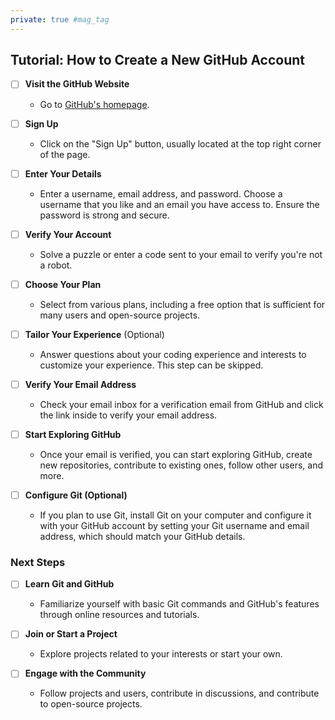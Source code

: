 ```yaml
---
private: true #mag_tag
---
```


## Tutorial: How to Create a New GitHub Account

- [ ] **Visit the GitHub Website**
  - Go to [GitHub's homepage](https://github.com).

- [ ] **Sign Up**
  - Click on the "Sign Up" button, usually located at the top right corner of the page.

- [ ] **Enter Your Details**
  - Enter a username, email address, and password. Choose a username that you like and an email you have access to. Ensure the password is strong and secure.

- [ ] **Verify Your Account**
  - Solve a puzzle or enter a code sent to your email to verify you're not a robot.

- [ ] **Choose Your Plan**
  - Select from various plans, including a free option that is sufficient for many users and open-source projects.

- [ ] **Tailor Your Experience** (Optional)
  - Answer questions about your coding experience and interests to customize your experience. This step can be skipped.

- [ ] **Verify Your Email Address**
  - Check your email inbox for a verification email from GitHub and click the link inside to verify your email address.

- [ ] **Start Exploring GitHub**
  - Once your email is verified, you can start exploring GitHub, create new repositories, contribute to existing ones, follow other users, and more.

- [ ] **Configure Git (Optional)**
  - If you plan to use Git, install Git on your computer and configure it with your GitHub account by setting your Git username and email address, which should match your GitHub details.

### Next Steps

- [ ] **Learn Git and GitHub**
  - Familiarize yourself with basic Git commands and GitHub's features through online resources and tutorials.

- [ ] **Join or Start a Project**
  - Explore projects related to your interests or start your own.

- [ ] **Engage with the Community**
  - Follow projects and users, contribute in discussions, and contribute to open-source projects.
